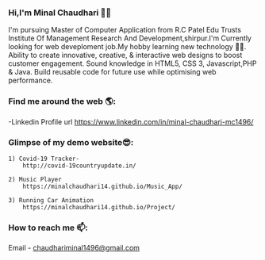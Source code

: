 ### Hi,I'm Minal Chaudhari 👩‍💻

<!--
**minalchaudhari14/minalchaudhari14** is a ✨_special_✨ repository because its `README.md` (this file) appears on your GitHub profile.

Here are some ideas to get you started:

- 🔭 I’m currently working on ...
- 🌱 I’m currently learning ...
- 👯 I’m looking to collaborate on ...
- 🤔 I’m looking for help with ...
- 💬 Ask me about ...
- 📫 How to reach me: ...
- 😄 Pronouns: ...
- ⚡ Fun fact: ...
-->
I'm pursuing Master of Computer Application from R.C Patel Edu Trusts Institute Of Management Research And Development,shirpur.I'm Currently looking for web deveploment job.My hobby learning new technology 👩‍💻. 
Ability to create innovative, creative, & interactive web designs to boost customer engagement. Sound knowledge in HTML5, CSS 3, Javascript,PHP & Java. Build reusable code for future use while optimising web performance.

### Find me around the web 🌎:
-Linkedin Profile url
    https://www.linkedin.com/in/minal-chaudhari-mc1496/

### Glimpse of my demo website😎:

    1) Covid-19 Tracker-
        http://covid-19countryupdate.in/
        
    2) Music Player
        https://minalchaudhari14.github.io/Music_App/
        
    3) Running Car Animation 
        https://minalchaudhari14.github.io/Project/
        
        
  ###  How to reach me 📫: 
  Email - chaudhariminal1496@gmail.com
    
    
    
 
